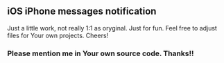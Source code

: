 ## iOS iPhone messages notification 

Just a little work, not really 1:1 as oryginal. Just for fun.
Feel free to adjust files for Your own projects. 
Cheers! 

### Please mention me in Your own source code. Thanks!!